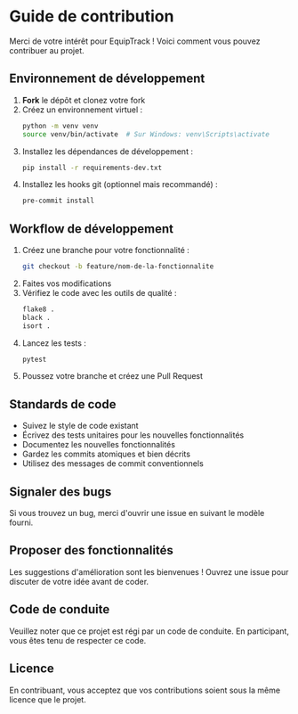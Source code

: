 # Guide de contribution

Merci de votre intérêt pour EquipTrack ! Voici comment vous pouvez contribuer au projet.

## Environnement de développement

1. **Fork** le dépôt et clonez votre fork
2. Créez un environnement virtuel :
   ```bash
   python -m venv venv
   source venv/bin/activate  # Sur Windows: venv\Scripts\activate
   ```
3. Installez les dépendances de développement :
   ```bash
   pip install -r requirements-dev.txt
   ```
4. Installez les hooks git (optionnel mais recommandé) :
   ```bash
   pre-commit install
   ```

## Workflow de développement

1. Créez une branche pour votre fonctionnalité :
   ```bash
   git checkout -b feature/nom-de-la-fonctionnalite
   ```
2. Faites vos modifications
3. Vérifiez le code avec les outils de qualité :
   ```bash
   flake8 .
   black .
   isort .
   ```
4. Lancez les tests :
   ```bash
   pytest
   ```
5. Poussez votre branche et créez une Pull Request

## Standards de code

- Suivez le style de code existant
- Écrivez des tests unitaires pour les nouvelles fonctionnalités
- Documentez les nouvelles fonctionnalités
- Gardez les commits atomiques et bien décrits
- Utilisez des messages de commit conventionnels

## Signaler des bugs

Si vous trouvez un bug, merci d'ouvrir une issue en suivant le modèle fourni.

## Proposer des fonctionnalités

Les suggestions d'amélioration sont les bienvenues ! Ouvrez une issue pour discuter de votre idée avant de coder.

## Code de conduite

Veuillez noter que ce projet est régi par un code de conduite. En participant, vous êtes tenu de respecter ce code.

## Licence

En contribuant, vous acceptez que vos contributions soient sous la même licence que le projet.
